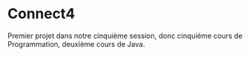 Connect4
========

Premier projet dans notre cinquième session, donc cinquième cours de Programmation, deuxième cours de Java.
